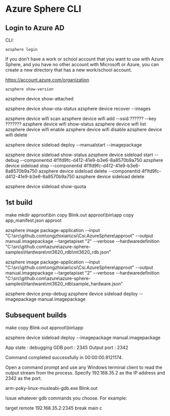 # Azure Sphere CLI

## Login to Azure AD

CLI:

`azsphere login`

If you don't have a work or school account that you want to use with Azure Sphere, and you have no other account with Microsoft or Azure, you can create a new directory that has a new work/school account.

https://account.azure.com/organization


```
azsphere show-version
```


azsphere device show-attached

azsphere device show-ota-status
azsphere device recover --images <path to OS Recovery Images>

azsphere device wifi scan
azsphere device wifi add --ssid ?????? --key ???????
azsphere device wifi show-status
azsphere device wifi list 
azsphere device wifi enable 
azsphere device wifi disable 
azsphere device wifi delete

azsphere device sideload deploy --manualstart --imagepackage <imagepackagepath>

azsphere device sideload show-status
azsphere device sideload start --debug --componentid 4f1fd9fc-d412-41e9-b3e6-8a8570b9a750
azsphere device sideload stop --componentid 4f1fd9fc-d412-41e9-b3e6-8a8570b9a750
azsphere device sideload delete --componentid 4f1fd9fc-d412-41e9-b3e6-8a8570b9a750
azsphere device sideload delete

azsphere device sideload show-quota

## 1st build 

make
mkdir approot\bin
copy Blink.out approot\bin\app
copy app_manifest.json approot

azsphere image package-application --input "C:\src\github.com\ongzhixian\csi\Csi.AzureSphere\approot" --output manual.imagepackage --targetapiset "2" --verbose --hardwaredefinition "C:\src\github.com\azure\azure-sphere-samples\Hardware\mt3620_rdb\mt3620_rdb.json"


azsphere image package-application --input "C:\src\github.com\ongzhixian\csi\Csi.AzureSphere\approot" --output manual.imagepackage --targetapiset "2" --verbose --hardwaredefinition "C:\src\github.com\azure\azure-sphere-samples\Hardware\mt3620_rdb\sample_hardware.json"

azsphere device prep-debug
azsphere device sideload deploy --imagepackage manual.imagepackage

## Subsequent builds

make
copy Blink.out approot\bin\app

azsphere device sideload deploy --imagepackage manual.imagepackage


<ComponentId>
App state   : debugging
GDB port    : 2345
Output port : 2342

Command completed successfully in 00:00:00.9121174.

Open a command prompt and use any Windows terminal client to read the output stream from the process. Specify 192.168.35.2 as the IP address and 2342 as the port.

arm-poky-linux-musleabi-gdb.exe Blink.out

Issue whatever gdb commands you choose. For example:

target remote 192.168.35.2:2345
break main
c